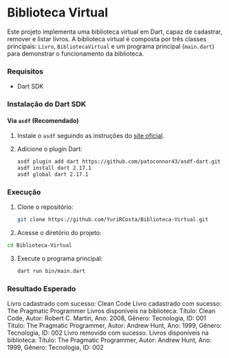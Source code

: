 # Biblioteca Virtual

Este projeto implementa uma biblioteca virtual em Dart, capaz de cadastrar, remover e listar livros. A biblioteca virtual é composta por três classes principais: `Livro`, `BibliotecaVirtual` e um programa principal (`main.dart`) para demonstrar o funcionamento da biblioteca.

### Requisitos

- Dart SDK

### Instalação do Dart SDK

#### Via `asdf` (Recomendado)

1. Instale o `asdf` seguindo as instruções do [site oficial](https://asdf-vm.com/guide/getting-started.html).

2. Adicione o plugin Dart:

   ```bash
   asdf plugin add dart https://github.com/patoconnor43/asdf-dart.git
   asdf install dart 2.17.1
   asdf global dart 2.17.1
   ```

### Execução

1. Clone o repositório:

   ```bash
   git clone https://github.com/YuriRCosta/Biblioteca-Virtual.git
   ```

2. Acesse o diretório do projeto:

```bash
cd Biblioteca-Virtual
```

3. Execute o programa principal:
   ```bash
   dart run bin/main.dart
   ```

### Resultado Esperado

Livro cadastrado com sucesso: Clean Code
Livro cadastrado com sucesso: The Pragmatic Programmer
Livros disponíveis na biblioteca:
Título: Clean Code, Autor: Robert C. Martin, Ano: 2008, Gênero: Tecnologia, ID: 001
Título: The Pragmatic Programmer, Autor: Andrew Hunt, Ano: 1999, Gênero: Tecnologia, ID: 002
Livro removido com sucesso.
Livros disponíveis na biblioteca:
Título: The Pragmatic Programmer, Autor: Andrew Hunt, Ano: 1999, Gênero: Tecnologia, ID: 002
